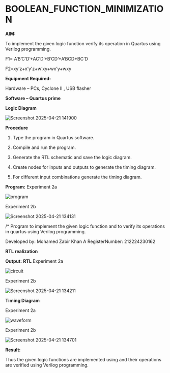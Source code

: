 # BOOLEAN_FUNCTION_MINIMIZATION

**AIM:**

To implement the given logic function verify its operation in Quartus using Verilog programming.

F1= A’B’C’D’+AC’D’+B’CD’+A’BCD+BC’D 

F2=xy’z+x’y’z+w’xy+wx’y+wxy

**Equipment Required:**

Hardware – PCs, Cyclone II , USB flasher

**Software – Quartus prime**

**Logic Diagram**

![Screenshot 2025-04-21 141900](https://github.com/user-attachments/assets/ce0d7627-16d4-4153-9df2-6924b10b633a)

**Procedure**

1.	Type the program in Quartus software.

2.	Compile and run the program.

3.	Generate the RTL schematic and save the logic diagram.

4.	Create nodes for inputs and outputs to generate the timing diagram.

5.	For different input combinations generate the timing diagram.


**Program:**
Experiment 2a

![program](https://github.com/user-attachments/assets/e10522a8-9643-46eb-87e1-46818cedac5b)

Experiment 2b

![Screenshot 2025-04-21 134131](https://github.com/user-attachments/assets/12e9b503-08cf-460c-8367-9d2a4884a7c2)


/* Program to implement the given logic function and to verify its operations in quartus using Verilog programming. 

Developed by: Mohamed Zabir Khan A RegisterNumber: 212224230162

**RTL realization**

**Output:**
**RTL**
Experiment 2a

![circuit](https://github.com/user-attachments/assets/8d0f9561-89ea-48f7-904b-41a6e9434c8a)

Experiment 2b

![Screenshot 2025-04-21 134211](https://github.com/user-attachments/assets/74bcc19f-004c-40d4-8f50-9a98eafef006)

**Timing Diagram**

Experiment 2a

![waveform](https://github.com/user-attachments/assets/9aaa20a7-856d-4010-9a14-4c603b41f6da)

Experiment 2b

![Screenshot 2025-04-21 134701](https://github.com/user-attachments/assets/f36e172d-f7ff-48ac-8757-e5731c58d2bc)

**Result:**

Thus the given logic functions are implemented using and their operations are verified using Verilog programming.

